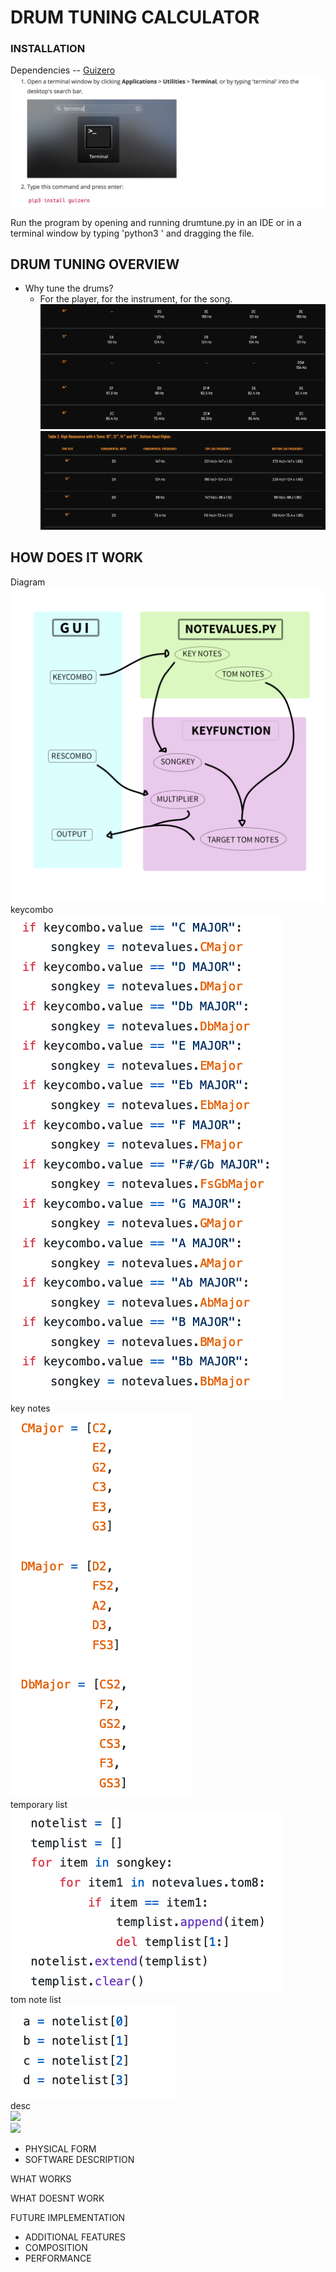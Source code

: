 # DRUM TUNING CALCULATOR

### INSTALLATION

Dependencies -- [Guizero](https://lawsie.github.io/guizero/)
![guizeroinstall](/images/guizeroinstall.png)

Run the program by opening and running drumtune.py in an IDE or in a terminal window by typing 'python3 ' and dragging the file.

## DRUM TUNING OVERVIEW
- Why tune the drums?
  - For the player, for the instrument, for the song.
![tomnotes](/images/tomsizenotes.png)
![restable](/images/restable.png)



## HOW DOES IT WORK
Diagram
![diagram](/images/diagram.png)<br/>
keycombo <br/>
![keycombo](/images/keycombo.png)<br/>
key notes <br/>
![keynotes](/images/keynotes.png)<br/>
temporary list <br/>
![templist](/images/templist.png)<br/>
tom note list <br/>
![notelist](/images/notelist.png)<br/>
desc <br/>
![](/images/.png)<br/>
![](/images/.png)<br/>
- PHYSICAL FORM
- SOFTWARE DESCRIPTION

WHAT WORKS

WHAT DOESNT WORK

FUTURE IMPLEMENTATION
- ADDITIONAL FEATURES
- COMPOSITION
- PERFORMANCE
